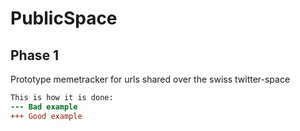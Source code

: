 PublicSpace
=============

Phase 1
-------

Prototype memetracker for urls shared over the swiss twitter-space

```diff
This is how it is done:
--- Bad example
+++ Good example
```
